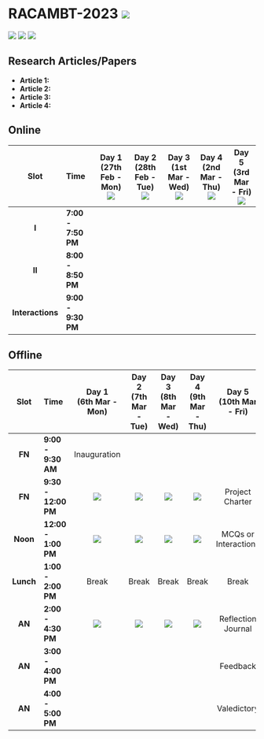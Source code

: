 # RACAMBT-2023 ![](https://img.shields.io/badge/-Live-darkgreen)
![](https://img.shields.io/badge/Focus-AI-blue) ![](https://img.shields.io/badge/Focus-ML-blue) ![](https://img.shields.io/badge/Focus-Blockchain-blue)

## Research Articles/Papers

- **Article 1:** []()
- **Article 2:** []()
- **Article 3:** []()
- **Article 4:** []()

## Online 

| Slot | Time | Day 1 <br> (27th Feb - Mon) <br> ![](https://img.shields.io/badge/-Session_1-blue) | Day 2 <br> (28th Feb - Tue) <br> ![](https://img.shields.io/badge/-Session_2-blue) | Day 3 <br> (1st Mar - Wed) <br> ![](https://img.shields.io/badge/-Session_3-blue) | Day 4 <br> (2nd Mar - Thu) <br> ![](https://img.shields.io/badge/-Session_4-blue) | Day 5 <br> (3rd Mar - Fri) <br> ![](https://img.shields.io/badge/-Session_5-blue) |
|:----:|:-----|:-----:|:-----:|:-----:|:-----:|:-----:|
| **I** | **7:00 - 7:50 PM** |   |   |   |   |  |
| **II** | **8:00 - 8:50 PM** | |  |  |  |  | 
| **Interactions** | **9:00 - 9:30 PM** |  | |  |  |  |

## Offline 

| Slot | Time | Day 1 <br> (6th Mar - Mon)  | Day 2 <br> (7th Mar - Tue) | Day 3 <br> (8th Mar - Wed) | Day 4 <br> (9th Mar - Thu) | Day 5 <br> (10th Mar - Fri) | 
|:----:|:-----|:------:|:-----:|:-----:|:-----:|:-----:|
| **FN** | **9:00 - 9:30 AM** | Inauguration  | | | | | 
| **FN** | **9:30 - 12:00 PM** | ![](https://img.shields.io/badge/-Session_7-blue) <br>    | ![](https://img.shields.io/badge/-Session_9-blue) <br>  | ![](https://img.shields.io/badge/-Session_11-blue) <br>  | ![](https://img.shields.io/badge/-Session_13-blue) <br>  | Project <br> Charter <br> |
| **Noon** | **12:00 - 1:00 PM** | ![](https://img.shields.io/badge/-Article_1_Discussion-purple) <br>   | ![](https://img.shields.io/badge/-Article_2_Discussion-purple) <br>  | ![](https://img.shields.io/badge/-Article_3_Discussion-purple) <br> | ![](https://img.shields.io/badge/-Article_4_Discussion-purple) <br> | MCQs or <br> Interactions <br>  |
| **Lunch** | **1:00 - 2:00 PM** | Break | Break | Break | Break | Break |
| **AN** | **2:00 - 4:30 PM** | ![](https://img.shields.io/badge/-Session_8-blue)  <br> | ![](https://img.shields.io/badge/-Session_10-blue) <br> | ![](https://img.shields.io/badge/-Session_12-blue) <br> | ![](https://img.shields.io/badge/-Session_14-blue) <br> | Reflection <br> Journal |
| **AN**  | **3:00 - 4:00 PM** |  |  |  | | Feedback <br> |
| **AN** | **4:00 - 5:00 PM** |  |  | | | Valedictory <br>  | 
